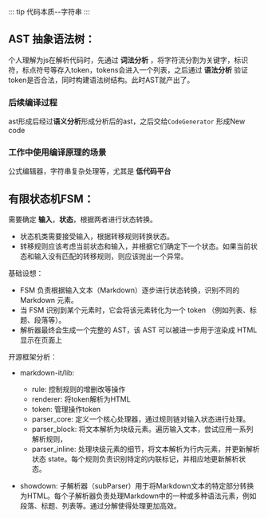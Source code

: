 ::: tip
代码本质--字符串
:::

## AST 抽象语法树：

个人理解为js在解析代码时，先通过 **词法分析** ，将字符流分割为关键字，标识符，标点符号等存入token，tokens会进入一个列表，之后通过 **语法分析** 验证token是否合法，同时构建语法树结构。此时AST就产出了。

### 后续编译过程

ast形成后经过**语义分析**形成分析后的ast，之后交给`CodeGenerator` 形成New code

### 工作中使用编译原理的场景

公式编辑器，字符串复杂处理等，尤其是 **低代码平台**

## 有限状态机FSM：

需要确定 **输入**，**状态**，根据两者进行状态转换。

- 状态机类需要接受输入，根据转移规则转换状态。
- 转移规则应该考虑当前状态和输入，并根据它们确定下一个状态。如果当前状态和输入没有匹配的转移规则，则应该抛出一个异常。

基础设想：

- FSM 负责根据输入文本（Markdown）逐步进行状态转换，识别不同的 Markdown 元素。
- 当 FSM 识别到某个元素时，它会将该元素转化为一个 token （例如列表、标题、段落等）。
- 解析器最终会生成一个完整的 AST，该 AST 可以被进一步用于渲染成 HTML显示在页面上

开源框架分析：

- markdown-it/lib:

  - rule: 控制规则的增删改等操作
  - renderer: 将token解析为HTML
  - token: 管理操作token
  - parser_core: 定义一个核心处理器，通过规则链对输入状态进行处理。
  - parser_block: 将文本解析为块级元素。遍历输入文本，尝试应用一系列解析规则，
  - parser_inline: 处理块级元素的细节，将文本解析为行内元素，并更新解析状态 state。每个规则负责识别特定的内联标记，并相应地更新解析状态。

- showdown:
  子解析器（subParser）用于将Markdown文本的特定部分转换为HTML。每个子解析器负责处理Markdown中的一种或多种语法元素，例如段落、标题、列表等。通过分解使得处理更加高效。
